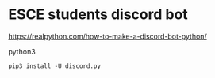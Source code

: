 # ESCE students discord bot

https://realpython.com/how-to-make-a-discord-bot-python/

python3
```
pip3 install -U discord.py
```